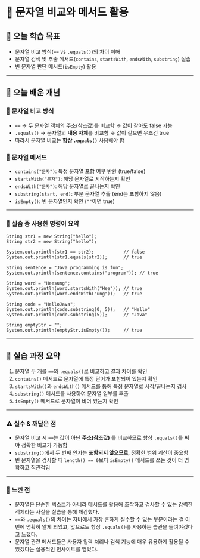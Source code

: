 # 📘 문자열 비교와 메서드 활용

## 🎯 오늘 학습 목표
- 문자열 비교 방식(`==` vs `.equals()`)의 차이 이해
- 문자열 검색 및 추출 메서드(`contains`, `startsWith`, `endsWith`, `substring`) 실습
- 빈 문자열 판단 메서드(`isEmpty`) 활용

---

## 🧠 오늘 배운 개념

### 🔹 문자열 비교 방식
- `==` → 두 문자열 객체의 주소(참조값)를 비교함 → 값이 같아도 false 가능
- `.equals()` → 문자열의 **내용 자체**를 비교함 → 값이 같으면 무조건 true
- 따라서 문자열 비교는 **항상 `.equals()`** 사용해야 함

### 🔹 문자열 메서드
- `contains("문자")`: 특정 문자열 포함 여부 반환 (true/false)
- `startsWith("문자")`: 해당 문자열로 시작하는지 확인
- `endsWith("문자")`: 해당 문자열로 끝나는지 확인
- `substring(start, end)`: 부분 문자열 추출 (end는 포함하지 않음)
- `isEmpty()`: 빈 문자열인지 확인 (`""`이면 true)

---

### 🔹 실습 중 사용한 명령어 요약

```
String str1 = new String("hello");
String str2 = new String("hello");

System.out.println(str1 == str2);           // false
System.out.println(str1.equals(str2));      // true

String sentence = "Java programming is fun";
System.out.println(sentence.contains("program")); // true

String word = "Heesung";
System.out.println(word.startsWith("Hee")); // true
System.out.println(word.endsWith("ung"));   // true

String code = "HelloJava";
System.out.println(code.substring(0, 5));   // "Hello"
System.out.println(code.substring(5));      // "Java"

String emptyStr = "";
System.out.println(emptyStr.isEmpty());     // true
```

---

## 🧪 실습 과정 요약
1. 문자열 두 개를 `==`와 `.equals()`로 비교하고 결과 차이를 확인
2. `contains()` 메서드로 문자열에 특정 단어가 포함되어 있는지 확인
3. `startsWith()`과 `endsWith()` 메서드를 통해 특정 문자열로 시작/끝나는지 검사
4. `substring()` 메서드를 사용하여 문자열 일부를 추출
5. `isEmpty()` 메서드로 문자열이 비어 있는지 확인

---

### ⚠️ 실수 & 깨달은 점
- 문자열 비교 시 `==`는 값이 아닌 **주소(참조값)** 를 비교하므로 항상 `.equals()`를 써야 정확한 비교가 가능함
- `substring()`에서 두 번째 인자는 **포함되지 않으므로**, 정확한 범위 계산이 중요함
- 빈 문자열을 검사할 때 `length() == 0`보다 `isEmpty()` 메서드를 쓰는 것이 더 명확하고 직관적임

---

### 💭 느낀 점
- 문자열은 단순한 텍스트가 아니라 메서드를 활용해 조작하고 검사할 수 있는 강력한 객체라는 사실을 실습을 통해 체감했다.
- `==`와 `.equals()`의 차이는 자바에서 가장 흔하게 실수할 수 있는 부분이라는 걸 이번에 명확히 알게 되었고, 앞으로도 항상 `.equals()`를 사용하는 습관을 들여야겠다고 느꼈다.
- 문자열 관련 메서드들은 사용자 입력 처리나 검색 기능에 매우 유용하게 활용될 수 있겠다는 실용적인 인사이트를 얻었다.
